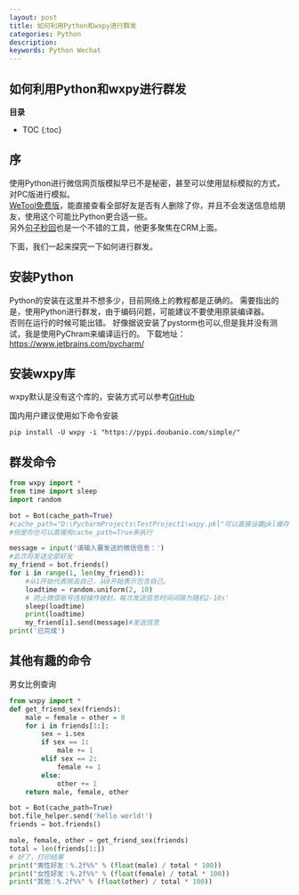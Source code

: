 ```yaml
---
layout: post
title: 如何利用Python和wxpy进行群发
categories: Python
description: 
keywords: Python Wechat
---
```


## 如何利用Python和wxpy进行群发

**目录**

* TOC
{:toc}

## 序
使用Python进行微信网页版模拟早已不是秘密，甚至可以使用鼠标模拟的方式，对PC版进行模拟。  
[WeTool免费版](https://www.wxb.com/wetool)，能直接查看全部好友是否有人删除了你，并且不会发送信息给朋友，使用这个可能比Python更合适一些。  
另外[句子秒回](https://wechat.botorange.com/)也是一个不错的工具，他更多聚焦在CRM上面。

下面，我们一起来探究一下如何进行群发。

## 安装Python
Python的安装在这里并不想多少，目前网络上的教程都是正确的。
需要指出的是，使用Python进行群发，由于编码问题，可能建议不要使用原装编译器。  
否则在运行的时候可能出错。
好像据说安装了pystorm也可以,但是我并没有测试，我是使用PyChram来编译运行的。
下载地址：https://www.jetbrains.com/pycharm/



## 安装wxpy库
wxpy默认是没有这个库的，安装方式可以参考[GitHub](https://github.com/youfou/wxpy)

国内用户建议使用如下命令安装
```
pip install -U wxpy -i "https://pypi.doubanio.com/simple/"
```

## 群发命令
```python
from wxpy import *
from time import sleep
import random

bot = Bot(cache_path=True)
#cache_path="D:\PycharmProjects\TestProject1\wxpy.pkl"可以直接设置pkl缓存的位置
#但是你也可以直接用cache_path=True来执行

message = input('请输入要发送的微信信息：')
#此次将发送全部好友
my_friend = bot.friends()
for i in range(1, len(my_friend)):
    #从1开始代表除去自己，从0开始表示包含自己。
    loadtime = random.uniform(2, 10)
    # 防止微信账号违规操作被封，每次发送信息时间间隔为随机2-10s'
    sleep(loadtime)
    print(loadtime)
    my_friend[i].send(message)#发送信息
print('已完成')
```

## 其他有趣的命令
男女比例查询  
```python
from wxpy import *
def get_friend_sex(friends):
    male = female = other = 0
    for i in friends[1:]:
        sex = i.sex
        if sex == 1:
            male += 1
        elif sex == 2:
            female += 1
        else:
            other += 1
    return male, female, other

bot = Bot(cache_path=True)
bot.file_helper.send('hello world!')
friends = bot.friends()

male, female, other = get_friend_sex(friends)
total = len(friends[1:])
# 好了，打印结果
print("男性好友：%.2f%%" % (float(male) / total * 100))
print("女性好友：%.2f%%" % (float(female) / total * 100))
print("其他：%.2f%%" % (float(other) / total * 100))
```
